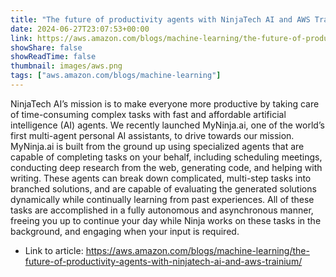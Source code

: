 ```yaml
---
title: "The future of productivity agents with NinjaTech AI and AWS Trainium"
date: 2024-06-27T23:07:53+00:00
link: https://aws.amazon.com/blogs/machine-learning/the-future-of-productivity-agents-with-ninjatech-ai-and-aws-trainium/
showShare: false
showReadTime: false
thumbnail: images/aws.png
tags: ["aws.amazon.com/blogs/machine-learning"]
---
```

NinjaTech AI’s mission is to make everyone more productive by taking care of time-consuming complex tasks with fast and affordable artificial intelligence (AI) agents. We recently launched MyNinja.ai, one of the world’s first multi-agent personal AI assistants, to drive towards our mission. MyNinja.ai is built from the ground up using specialized agents that are capable of completing tasks on your behalf, including scheduling meetings, conducting deep research from the web, generating code, and helping with writing. These agents can break down complicated, multi-step tasks into branched solutions, and are capable of evaluating the generated solutions dynamically while continually learning from past experiences. All of these tasks are accomplished in a fully autonomous and asynchronous manner, freeing you up to continue your day while Ninja works on these tasks in the background, and engaging when your input is required.

- Link to article: https://aws.amazon.com/blogs/machine-learning/the-future-of-productivity-agents-with-ninjatech-ai-and-aws-trainium/